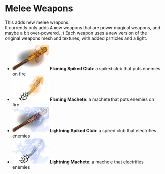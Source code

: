 # Melee Weapons
This adds new melee weapons.  
It currently only adds 4 new weapons that are power magical weapons, and maybe a bit over-powered. ;)
Each weapon uses a new version of the original weapons mesh and textures, with added particles and a light.

- ![flamingClubSpiked](Icons/flamingClubSpiked.png) **Flaming Spiked Club**:  a spiked club that puts enemies on fire
- ![flamingMachete](Icons/flamingMachete.png) **Flaming Machete**:  a machete that puts enemies on fire
- ![lightningClubSpiked](Icons/lightningClubSpiked.png) **Lightning Spiked Club**:  a spiked club that electrifies enemies
- ![lightningMachete](Icons/lightningMachete.png) **Lightning Machete**:  a machete that electrifies enemies
